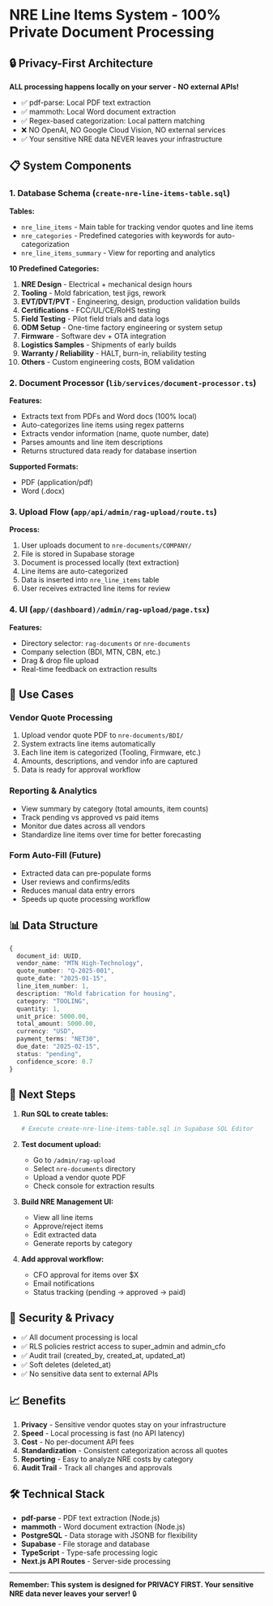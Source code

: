 # NRE Line Items System - 100% Private Document Processing

## 🔒 Privacy-First Architecture

**ALL processing happens locally on your server - NO external APIs!**
- ✅ pdf-parse: Local PDF text extraction
- ✅ mammoth: Local Word document extraction
- ✅ Regex-based categorization: Local pattern matching
- ❌ NO OpenAI, NO Google Cloud Vision, NO external services
- ✅ Your sensitive NRE data NEVER leaves your infrastructure

## 📋 System Components

### 1. Database Schema (`create-nre-line-items-table.sql`)

**Tables:**
- `nre_line_items` - Main table for tracking vendor quotes and line items
- `nre_categories` - Predefined categories with keywords for auto-categorization
- `nre_line_items_summary` - View for reporting and analytics

**10 Predefined Categories:**
1. **NRE Design** - Electrical + mechanical design hours
2. **Tooling** - Mold fabrication, test jigs, rework
3. **EVT/DVT/PVT** - Engineering, design, production validation builds
4. **Certifications** - FCC/UL/CE/RoHS testing
5. **Field Testing** - Pilot field trials and data logs
6. **ODM Setup** - One-time factory engineering or system setup
7. **Firmware** - Software dev + OTA integration
8. **Logistics Samples** - Shipments of early builds
9. **Warranty / Reliability** - HALT, burn-in, reliability testing
10. **Others** - Custom engineering costs, BOM validation

### 2. Document Processor (`lib/services/document-processor.ts`)

**Features:**
- Extracts text from PDFs and Word docs (100% local)
- Auto-categorizes line items using regex patterns
- Extracts vendor information (name, quote number, date)
- Parses amounts and line item descriptions
- Returns structured data ready for database insertion

**Supported Formats:**
- PDF (application/pdf)
- Word (.docx)

### 3. Upload Flow (`app/api/admin/rag-upload/route.ts`)

**Process:**
1. User uploads document to `nre-documents/COMPANY/`
2. File is stored in Supabase storage
3. Document is processed locally (text extraction)
4. Line items are auto-categorized
5. Data is inserted into `nre_line_items` table
6. User receives extracted line items for review

### 4. UI (`app/(dashboard)/admin/rag-upload/page.tsx`)

**Features:**
- Directory selector: `rag-documents` or `nre-documents`
- Company selection (BDI, MTN, CBN, etc.)
- Drag & drop file upload
- Real-time feedback on extraction results

## 🎯 Use Cases

### Vendor Quote Processing
1. Upload vendor quote PDF to `nre-documents/BDI/`
2. System extracts line items automatically
3. Each line item is categorized (Tooling, Firmware, etc.)
4. Amounts, descriptions, and vendor info are captured
5. Data is ready for approval workflow

### Reporting & Analytics
- View summary by category (total amounts, item counts)
- Track pending vs approved vs paid items
- Monitor due dates across all vendors
- Standardize line items over time for better forecasting

### Form Auto-Fill (Future)
- Extracted data can pre-populate forms
- User reviews and confirms/edits
- Reduces manual data entry errors
- Speeds up quote processing workflow

## 📊 Data Structure

```typescript
{
  document_id: UUID,
  vendor_name: "MTN High-Technology",
  quote_number: "Q-2025-001",
  quote_date: "2025-01-15",
  line_item_number: 1,
  description: "Mold fabrication for housing",
  category: "TOOLING",
  quantity: 1,
  unit_price: 5000.00,
  total_amount: 5000.00,
  currency: "USD",
  payment_terms: "NET30",
  due_date: "2025-02-15",
  status: "pending",
  confidence_score: 0.7
}
```

## 🚀 Next Steps

1. **Run SQL to create tables:**
   ```bash
   # Execute create-nre-line-items-table.sql in Supabase SQL Editor
   ```

2. **Test document upload:**
   - Go to `/admin/rag-upload`
   - Select `nre-documents` directory
   - Upload a vendor quote PDF
   - Check console for extraction results

3. **Build NRE Management UI:**
   - View all line items
   - Approve/reject items
   - Edit extracted data
   - Generate reports by category

4. **Add approval workflow:**
   - CFO approval for items over $X
   - Email notifications
   - Status tracking (pending → approved → paid)

## 🔐 Security & Privacy

- ✅ All document processing is local
- ✅ RLS policies restrict access to super_admin and admin_cfo
- ✅ Audit trail (created_by, created_at, updated_at)
- ✅ Soft deletes (deleted_at)
- ✅ No sensitive data sent to external APIs

## 📈 Benefits

1. **Privacy** - Sensitive vendor quotes stay on your infrastructure
2. **Speed** - Local processing is fast (no API latency)
3. **Cost** - No per-document API fees
4. **Standardization** - Consistent categorization across all quotes
5. **Reporting** - Easy to analyze NRE costs by category
6. **Audit Trail** - Track all changes and approvals

## 🛠️ Technical Stack

- **pdf-parse** - PDF text extraction (Node.js)
- **mammoth** - Word document extraction (Node.js)
- **PostgreSQL** - Data storage with JSONB for flexibility
- **Supabase** - File storage and database
- **TypeScript** - Type-safe processing logic
- **Next.js API Routes** - Server-side processing

---

**Remember: This system is designed for PRIVACY FIRST. Your sensitive NRE data never leaves your server!** 🔒

